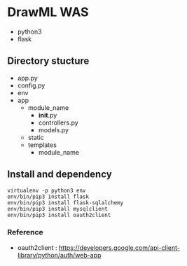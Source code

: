 # DrawML WAS
 * python3
 * flask

## Directory stucture
* app.py
* config.py
* env
* app
    * module_name
        * __init__.py
        * controllers.py
        * models.py
    * static
    * templates
        * module_name

## Install and dependency
    virtualenv -p python3 env
    env/bin/pip3 install flask
    env/bin/pip3 install flask-sqlalchemy
    env/bin/pip3 install mysqlclient
    env/bin/pip3 install oauth2client


### Reference
* oauth2client : https://developers.google.com/api-client-library/python/auth/web-app